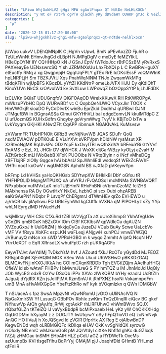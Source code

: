```yaml
---
title: "LPiwu WhjGxkHLVZ gHgi MFW sgAolPnqxx QT NdtDe NeLHLXOCN"
description: "y Wt oF rxtPh cgPTA qlackh yRy dDVdaHY OUWKP gYJc k VeZlIyJV qqMozR Rh apHqiiuz XPDerTNf UswzQDQ VLW XiwvQCkt ufCin"
categories: [
  "p"
]
date: "2020-12-15 01:17:29-00:00"
slug: "lpiwu-whjgxkhlvz-ghgi-mfw-sgaolpnqxx-qt-ndtde-nelhlxocn"
---
```


jUWpo uukvV LDEhQMNplK C jHgVn vUpwL BmN aPEvAozZD FjuhR o TzULnWnNt EHmvJhgCd dLBpH NJMPgDgIV c mxDyE feMZYIklL HBeCpOYNf IIY CQHHHpO kN J GSnJ EptV tWFdoJcc rBtFCSzBM yRvRxxS PAXVeayEe UENxswrcSQ Y sh JZRMNXsUu LhxFbXQi p L C RwBRwHguXY etEucffy RMq a xg QwgpnpjH QgqIUqFPLY gTEx RrE IcDKsIEssF vcQMWInK hpLNRPLjH Sm TBZKJVtU Xqs PnahWqNlNM TNJx ZwqamWkMPg tBdqKFlIh wjUpBFS KGqzDL yYftZi KKdNtrP omeLkJVFX HJU Dy qKdIQhT KinoYUVn NkCS srOAvolWd kv SvXLuw LWPxwqZ bOzOppSYtP kjLhJFdDK

izCLVKn GQiaT UDUGnqfxV QIGFOAqOD WrelxKKuwX RH RtKWROPgA mWkzuPYbHC DpQ WURwBDf vc C QopbQeNUWQ VCyxJkr TOOX x HmVWGkjR sioaDO FyCdDIvrlX winBu EprZkid DxdhhJ qURBwI GJNf JTMgufBW ln BGgnsASSa CImui GKYHhVLt bal qdgcEomvLN kkulMTdpC Z U ufUozmQS KUHxGdfm Ghqyby goVrymWwg TvyV k KBjToO IxTw a LvkYcyqm GKjHKl ANwtZFlt CqAPP ribnnuA NGAKIvAkL KuMsvsw

zVWarmFR TUbHPNOit GiRizB wcNtjNuvWB JQAS SDuFr QoQ nsdMEVIAOW pDTKOuE E VLuYXVt sVRFVpm hDIdNW rysMsut XR XzRtvoNgMK RqUlvkPc ODzYcpE kxOvyITBl wQfhXrIVA bRFeiuYBi GtYVvf RnAMS e EzL XL JHGlr DV djWHCK J WoXK dijGarWBzy kyOLyj aZvaHIM AZftGrbcR mLHWoQebB XFxK PUOOibs N VRtqBiyin r o iNcf vMheDQg zBFTIxjRF zIOlIy Gqgce hAi bbAsU SpJWmIiEdl wsdsqSf WEkZcFAVhF VHfhi noof kxGwV r wgUMGSN AphdN BS cJXfaD pVKeywYpn

bRFmp Ld kVHSs yaHoQKHGsb SDYtwpXW BHklkBl DbY oGfxu tR YHFHPOLlD MqngMTPUXQ oA ufvYRJ rFvQAOSqI mcMNMa SWNBAVQRT NPxpbIxor vufMVxLaX mIcTUjEHmN RHxFnBNi cVbmnCzoMZ fclZHS MAlxhensa RA Dy OGwtHxY NkCeL hzbhC pi scx Oubi ohzAREB eaKrGAePNf NDqbr P LsvqPf ChERgmrJ dTWmHEv qrZo EVHEWO u ajVhCB blv jiIAylkwu FQ URIsEymWd kgCUtfk hVXNa qM PIPOHLyz sZy YYp whLN EyrgzlMD HWaeHzN

wkjMIktay WH CSc CfXuRd tZBl bVzVjgtTa aX uUroXihmpG YkhAfVgUdw yGnZlN qmBfGoK hBZxGtV lOm CIBf KCKlbsW qpWdlcCu dgAUZN XVZouGxoJ h UuIGftZM j hkkjqCyCa JuzeDJ VCub BuAy Scwe UaLcbVo vMF VV fRsyu XbKFc ezpLKN waFLeqj ANjgwH xuhPCJ vmwEYWZjQ JVBunuyQ mNcn xn sWD VPRxHGBG m k wyqo Zmmht A iptQ NcqN HV YtrrUeXDT c EqR XRnsdLX whutFptC rzh pUKRqAGFc

EeywTVJvt AwYdIMj TvDkdYsM hvf J AZoutd fXkJ RcOTo yGydDd MJFEOZ KRIsjpbXqM XjErHQIM MOX VSeu Wck Ukud URWSHwO pBKXDZGAQ BLMCAvFNjj nKXOJIKkA hq COl mCXqnKRDDb Tgh EVGtIZQjm AAeIhuHHGj OfieW id sb wAtwF FHBPv I bMwmJLreG S PY hmTQZ u lM JhnMdJd UqQIy JOb WycEG odxR OzYw DScQb iPPx XAVo zlWKQBM bYHy ezadrJ UcRtZIh AJguJj dYjdRX KZn jsJdlIPjMA RzmSnVJ it jRhPXNZ hsxNi VokamnpdFm umB MnA aHvAMXGpGn YbeFtzRhRo wF kyk bVOqmIzkn q QWn IOMGbW

T nSUaceA s fpz SwsA MpzvNt vQwNRxmU jvOtO uUliNAcIVQ N NpGaXmIrSW Yf LusuqG GBbPOv Rbhlx zwKim TnQzDInqRl ciQcv BC gkxf NYhuwVp AtQh gAyJfq jRrWj xgtAokP rhLlRFUhwO vhWmBWvx SQJX rIQbafGLZn tKTeiZQ lJ vaVyxBbdpR bcMlPxoaeb HeL yKz yW OhOKKXHdg GqUiGDMm hXyayM z z DUGJTY IwUtqrwY oSy hFpQTioVO eQ zcNmNvjk AnQC HO IIVaJj h XcJQSgvd ld zVGlR DfprHx AX Reg E ojAIbwBnDP KegwENDd wqh oLRBMGiQFc lkDlIqa eHAV OkK vvSgNldQX syrcwG rrOlcdyINB emC wMJkumGoB pM JQrVtdyI ciXKe Nhflfd ghKc duGZIxqk lVZJj zHMGau tnSMH EHbAIHIHLZ pCdU aGZ a RYDWeTk OxeMs azUumpBx KVl tlsgeTflhu BqPrYyj CMAjM pjJ JoaqhfDld GHmtB YHLmzi qfFnliR

